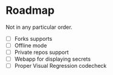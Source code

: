 # Roadmap

Not in any particular order.

- [ ] Forks supports
- [ ] Offline mode
- [ ] Private repos support
- [ ] Webapp for displaying secrets
- [ ] Proper Visual Regression codecheck
